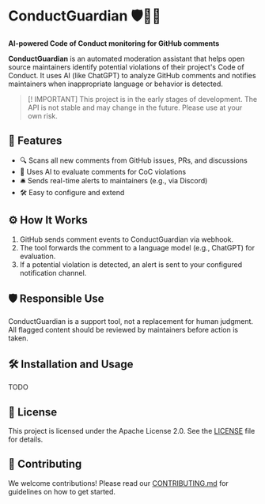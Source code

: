 # ConductGuardian 🛡🤬🤖
**AI-powered Code of Conduct monitoring for GitHub comments**

**ConductGuardian** is an automated moderation assistant that helps open source maintainers identify potential violations of their project's Code of Conduct.
It uses AI (like ChatGPT) to analyze GitHub comments and notifies maintainers when inappropriate language or behavior is detected.

> [! IMPORTANT]
> This project is in the early stages of development.
> The API is not stable and may change in the future.
> Please use at your own risk.

## 🚀 Features

- 🔍 Scans all new comments from GitHub issues, PRs, and discussions
- 🤖 Uses AI to evaluate comments for CoC violations
- 🛎️ Sends real-time alerts to maintainers (e.g., via Discord)
- 🛠️ Easy to configure and extend


## ⚙️ How It Works

1. GitHub sends comment events to ConductGuardian via webhook.
2. The tool forwards the comment to a language model (e.g., ChatGPT) for evaluation.
3. If a potential violation is detected, an alert is sent to your configured notification channel.

## 🛡️ Responsible Use

ConductGuardian is a support tool, not a replacement for human judgment.
All flagged content should be reviewed by maintainers before action is taken.

## 🛠️ Installation and Usage

TODO

## 📄 License

This project is licensed under the Apache License 2.0.
See the [LICENSE](LICENSE) file for details.

## 🤝 Contributing
We welcome contributions!
Please read our [CONTRIBUTING.md](CONTRIBUTING.md) for guidelines on how to get started.